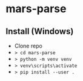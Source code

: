 # mars-parse

## Install (Windows)
<ul>
  <li>Clone repo</li>
  <li><code>> cd mars-parse</code></li>
  <li><code>> python -m venv venv</code></li>
  <li><code>> venv\scripts\activate</code></li>
  <li><code>> pip install --user . </code></li>
</ul>

